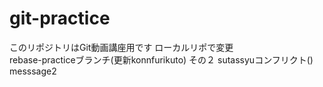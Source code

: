 # git-practice
このリポジトリはGit動画講座用です
ローカルリポで変更  
rebase-practiceブランチ(更新konnfurikuto)
その２
sutassyuコンフリクト()
messsage2
